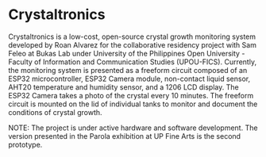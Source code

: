 # Crystaltronics
Crystaltronics is a low-cost, open-source crystal growth monitoring system developed by Roan Alvarez for the collaborative residency project with Sam Feleo at Bukas Lab under University of the Philippines Open University - Faculty of Information and Communication Studies (UPOU-FICS). Currently, the monitoring system is presented as a freeform circuit composed of an ESP32 microcontroller, ESP32 Camera module, non-contact liquid sensor, AHT20 temperature and humidity sensor, and a 1206 LCD display. The ESP32 Camera takes a photo of the crystal every 10 minutes. The freeform circuit is mounted on the lid of individual tanks to monitor and document the conditions of crystal growth.

NOTE: The project is under active hardware and software development. The version presented in the Parola exhibition at UP Fine Arts is the second prototype.